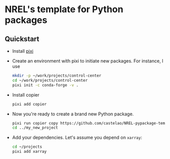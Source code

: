 # NREL's template for Python packages

## Quickstart

- Install [pixi](https://pixi.sh/latest/#installation)
- Create an environment with pixi to initiate new packages.
  For instance, I use
  ```bash
  mkdir -p ~/work/projects/control-center
  cd ~/work/projects/control-center
  pixi init -c conda-forge -v .
  ```
- Install copier
  ```bash
  pixi add copier
  ```
- Now you're ready to create a brand new Python package.
  ```bash
  pixi run copier copy https://github.com/castelao/NREL-pypackage-template ../my_new_project
  cd ../my_new_project
  ```

- Add your dependencies. Let's assume you depend on `xarray`:
  ```bash
  cd ~/projects
  pixi add xarray
  ```
